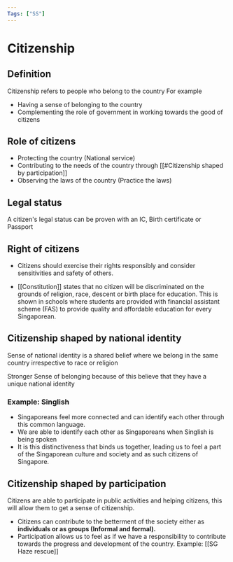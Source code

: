 ```yaml
---
Tags: ["SS"]
---
```

# Citizenship
## Definition
Citizenship refers to people who belong to the country
For example
- Having a sense of belonging to the country
- Complementing the role of government in working towards the good of citizens

## Role of citizens
- Protecting the country (National service)
- Contributing to the needs of the country through [[#Citizenship shaped by participation]]
- Observing the laws of the country (Practice the laws)

## Legal status
A citizen's legal status can be proven with an IC, Birth certificate or Passport

## Right of citizens
- Citizens should exercise their rights responsibly and consider sensitivities and safety of others.

- [[Constitution]] states that no citizen will be discriminated on the grounds of religion, race, descent or birth place for education.
		This is shown in schools where students are provided with financial assistant scheme (FAS) to provide quality and affordable education for every Singaporean. 

## Citizenship shaped by national identity
Sense of national identity is a shared belief where we belong in the same country irrespective to race or religion

Stronger Sense of belonging because of this believe that they have a unique national identity

### Example: Singlish
- Singaporeans feel more connected and can identify each other through this common language.
- We are able to identify each other as Singaporeans when Singlish is being spoken
- It is this distinctiveness that binds us together, leading us to feel a part of the Singaporean culture and society and as such citizens of Singapore.

## Citizenship shaped by participation
Citizens are able to participate in public activities and helping citizens, this will allow them to get a sense of citizenship.

- Citizens can contribute to the betterment of the society either as **individuals or as groups (Informal and formal).**
- Participation allows us to feel as if we have a responsibility to contribute towards the progress and development of the country.
Example: [[SG Haze rescue]]